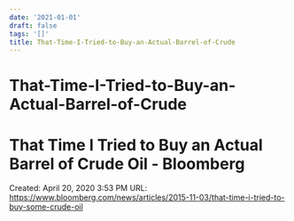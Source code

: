 ```yaml
---
date: '2021-01-01'
draft: false
tags: '[]'
title: That-Time-I-Tried-to-Buy-an-Actual-Barrel-of-Crude
---
```


# That-Time-I-Tried-to-Buy-an-Actual-Barrel-of-Crude

# That Time I Tried to Buy an Actual Barrel of Crude Oil - Bloomberg
Created: April 20, 2020 3:53 PM
URL: https://www.bloomberg.com/news/articles/2015-11-03/that-time-i-tried-to-buy-some-crude-oil
